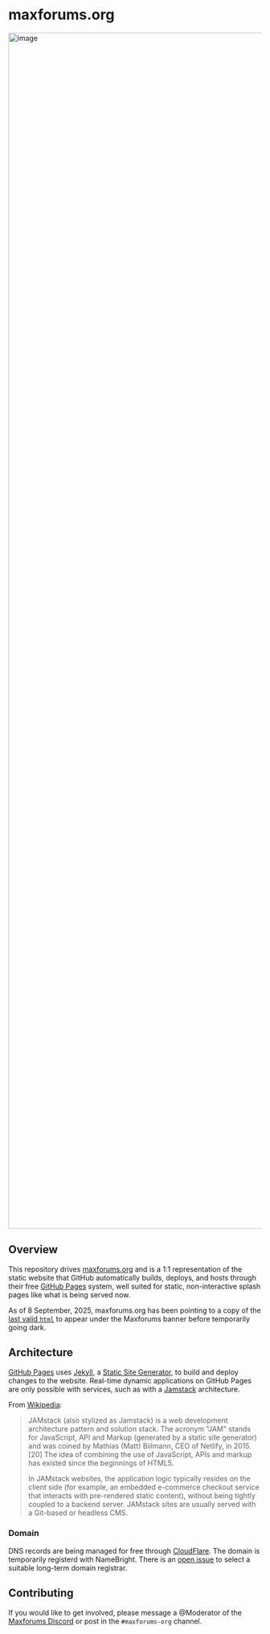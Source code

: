 # maxforums.org

<img width="3354" height="2382" alt="image" src="https://github.com/user-attachments/assets/34f92509-f220-4d2f-bf90-f3363af2af17" /><br>

## Overview

This repository drives [maxforums.org](https://maxforums.org) and is a 1:1 representation of the static website that GitHub automatically builds, deploys, and hosts through their free [GitHub Pages](https://docs.github.com/en/pages) system, well suited for static, non-interactive splash pages like what is being served now.

As of 8 September, 2025, maxforums.org has been pointing to a copy of the [last valid `html`](https://web.archive.org/web/20231205223116/https://www.maxforums.org/) to appear under the Maxforums banner before temporarily going dark.

## Architecture

[GitHub Pages](https://docs.github.com/en/pages) uses [Jekyll](https://jekyllrb.com), a [Static Site Generator](https://en.wikipedia.org/wiki/Static_site_generator), to build and deploy changes to the website. Real-time dynamic applications on GitHub Pages are only possible with services, such as with a [Jamstack](https://jamstack.org) architecture.

From [Wikipedia](https://en.wikipedia.org/wiki/JavaScript_stack#JAMstack):

> JAMstack (also stylized as Jamstack) is a web development architecture pattern and solution stack. The acronym "JAM" stands for JavaScript, API and Markup (generated by a static site generator) and was coined by Mathias (Matt) Biilmann, CEO of Netlify, in 2015.[20] The idea of combining the use of JavaScript, APIs and markup has existed since the beginnings of HTML5.
> 
> In JAMstack websites, the application logic typically resides on the client side (for example, an embedded e-commerce checkout service that interacts with pre-rendered static content), without being tightly coupled to a backend server. JAMstack sites are usually served with a Git-based or headless CMS.

### Domain

DNS records are being managed for free through [CloudFlare](https://www.cloudflare.com/plans/free/). The domain is temporarily registerd with NameBright. There is an [open issue](https://github.com/maxforums/maxforums.org/issues/6) to select a suitable long-term domain registrar.

## Contributing

If you would like to get involved, please message a @Moderator of the [Maxforums Discord](https://discord.com/invite/b9Qbqfe) or post in the `#maxforums-org` channel.
